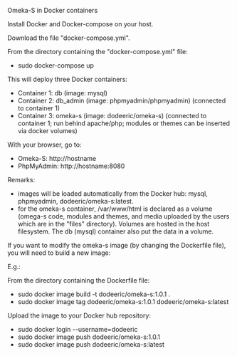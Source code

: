 Omeka-S in Docker containers

Install Docker and Docker-compose on your host.

Download the file "docker-compose.yml".

From the directory containing the "docker-compose.yml" file:

- sudo docker-compose up

This will deploy three Docker containers:

- Container 1: db (image: mysql)
- Container 2: db_admin (image: phpmyadmin/phpmyadmin) (connected to container 1)
- Container 3: omeka-s (image: dodeeric/omeka-s) (connected to container 1; run behind apache/php; modules or themes can be inserted via docker volumes)

With your browser, go to:

- Omeka-S: http://hostname
- PhpMyAdmin: http://hostname:8080

Remarks:

- images will be loaded automatically from the Docker hub: mysql, phpmyadmin, dodeeric/omeka-s:latest.
- for the omeka-s container, /var/www/html is declared as a volume (omega-s code, modules and themes, and media uploaded by the users which are in the "files" directory). Volumes are hosted in the host filesystem. The db (mysql) container also put the data in a volume.

If you want to modify the omeka-s image (by changing the Dockerfile file), you will need to build a new image:

E.g.:

From the directory containing the Dockerfile file:

- sudo docker image build -t dodeeric/omeka-s:1.0.1 .
- sudo docker image tag dodeeric/omeka-s:1.0.1 dodeeric/omeka-s:latest

Upload the image to your Docker hub repository:

- sudo docker login --username=dodeeric
- sudo docker image push dodeeric/omeka-s:1.0.1
- sudo docker image push dodeeric/omeka-s:latest
